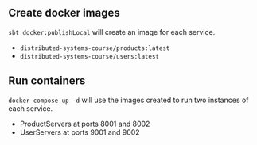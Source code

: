 ## Create docker images
`sbt docker:publishLocal` will create an image for each service.

- `distributed-systems-course/products:latest`
- `distributed-systems-course/users:latest`

## Run containers
`docker-compose up -d` will use the images created to run two instances of each service.

- ProductServers at ports 8001 and 8002
- UserServers at ports 9001 and 9002